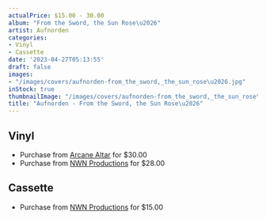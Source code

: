 ```yaml
---
actualPrice: $15.00 - 30.00
album: "From the Sword, the Sun Rose\u2026"
artist: Aufnorden
categories:
- Vinyl
- Cassette
date: '2023-04-27T05:13:55'
draft: false
images:
- "/images/covers/aufnorden-from_the_sword,_the_sun_rose\u2026.jpg"
inStock: true
thumbnailImage: "/images/covers/aufnorden-from_the_sword,_the_sun_rose\u2026-thumb.jpg"
title: "Aufnorden - From the Sword, the Sun Rose\u2026"
---
```


## Vinyl
* Purchase from [Arcane Altar](https://arcanealtar.bigcartel.com/product/aufnorden-from-the-sword-the-sun-rose-12-lp) for $30.00
* Purchase from [NWN Productions](http://shop.nwnprod.com/index.php?route=product/product&path=75&product_id=28334&sort=pd.name&order=ASC) for $28.00
## Cassette
* Purchase from [NWN Productions](http://shop.nwnprod.com/index.php?route=product/product&path=73&product_id=30087&sort=pd.name&order=ASC) for $15.00
